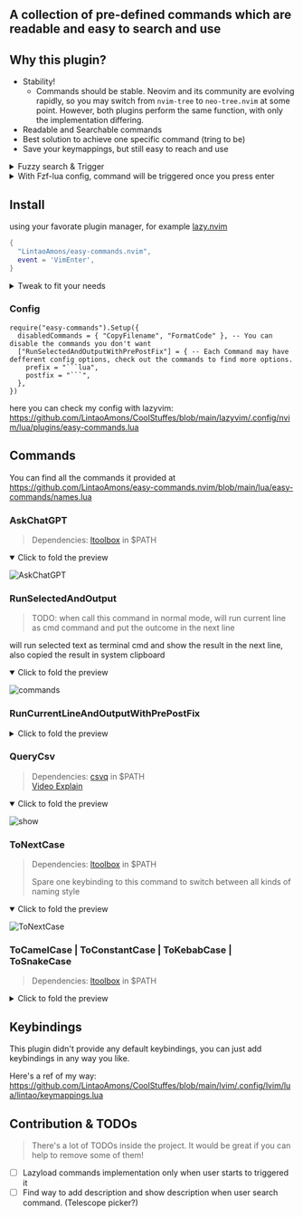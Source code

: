 ## A collection of pre-defined commands which are readable and easy to search and use


## Why this plugin?

- Stability!
    - Commands should be stable. Neovim and its community are evolving rapidly, so you may switch from `nvim-tree` to `neo-tree.nvim` at some point. However, both plugins perform the same function, with only the implementation differing.
- Readable and Searchable commands
- Best solution to achieve one specific command (tring to be)
- Save your keymappings, but still easy to reach and use

<details>
<summary>Fuzzy search & Trigger</summary>
  
![fuzzyfinder and fire 1](https://github.com/LintaoAmons/easy-commands.nvim/assets/95092244/445f217c-45e3-4b5c-9152-a65f69189780)

</details>

<details>
<summary>With Fzf-lua config, command will be triggered once you press enter</summary>

```lua
require 'fzf-lua'.setup({
  commands = {
    actions = { ["default"] = require 'fzf-lua'.actions.ex_run_cr }, -- fire the command once you press enter
    sort_lastused = true, -- put the lastused command at the top of the finder
  },
})
```

</details>

## Install

using your favorate plugin manager, for example [lazy.nvim](https://github.com/folke/lazy.nvim)

```lua
{
  "LintaoAmons/easy-commands.nvim",
  event = 'VimEnter',
}
```

<details>
<summary>Tweak to fit your needs</summary>
  
Because this plugin have many dependencies and some of them are not your choice

You can actuall fork this repo(don't forget to star firstly), and add your own commands or have your own implementation.

It's welcome to PR back your nice commands

for example by lazy.nvim
```lua
{
  dir = "path/to/the/local/fork"
  event = 'VimEnter',
}
```

</details>

### Config

```
require("easy-commands").Setup({
  disabledCommands = { "CopyFilename", "FormatCode" }, -- You can disable the commands you don't want
  ["RunSelectedAndOutputWithPrePostFix"] = { -- Each Command may have defferent config options, check out the commands to find more options.
    prefix = "```lua",
    postfix = "```",
  },
})
```

here you can check my config with lazyvim: https://github.com/LintaoAmons/CoolStuffes/blob/main/lazyvim/.config/nvim/lua/plugins/easy-commands.lua

## Commands

You can find all the commands it provided at https://github.com/LintaoAmons/easy-commands.nvim/blob/main/lua/easy-commands/names.lua

### AskChatGPT
> Dependencies: [ltoolbox](https://github.com/LintaoAmons/ltoolbox) in $PATH  

<details open>
<summary>Click to fold the preview</summary>
  
![AskChatGPT](https://github.com/LintaoAmons/easy-commands.nvim/assets/95092244/7e7060d7-454f-4ef3-b1c0-80aedce5fdcd)

</details>

### RunSelectedAndOutput
> TODO: when call this command in normal mode, will run current line as cmd command and put the outcome in the next line

will run selected text as terminal cmd and show the result in the next line, also copied the result in system clipboard

<details open>
<summary>Click to fold the preview</summary>
  
![commands](https://github.com/LintaoAmons/easy-commands.nvim/assets/95092244/58304424-d1c8-4ff5-99de-44c0449ec7ff)

</details>

### RunCurrentLineAndOutputWithPrePostFix

<details>
<summary>Click to fold the preview</summary>

![8d43911152321a95dd6f32e4dcc737f7394425489](https://github.com/LintaoAmons/easy-commands.nvim/assets/95092244/8019a384-2161-44e6-bda8-2e85b79bbe93)

</details>

### QueryCsv
> Dependencies: [csvq](https://github.com/mithrandie/csvq) in $PATH  
> [Video Explain](https://www.bilibili.com/video/BV1Qo4y1N76t/)

<details open>
<summary>Click to fold the preview</summary>

![show](https://github.com/LintaoAmons/easy-commands.nvim/assets/95092244/16da4ff8-1cff-40bd-a57f-ec857edba34f)

</details>

### ToNextCase
> Dependencies: [ltoolbox](https://github.com/LintaoAmons/ltoolbox) in $PATH
> 
> Spare one keybinding to this command to switch between all kinds of naming style

<details open>
<summary>Click to fold the preview</summary>
  
![ToNextCase](https://github.com/LintaoAmons/easy-commands.nvim/assets/95092244/45f2fac9-9e99-44e7-97f1-e4631fb863a0)

</details>

### ToCamelCase | ToConstantCase | ToKebabCase | ToSnakeCase
> Dependencies: [ltoolbox](https://github.com/LintaoAmons/ltoolbox) in $PATH  

<details>
<summary>Click to fold the preview</summary>
  
![ConvertCase](https://github.com/LintaoAmons/easy-commands.nvim/assets/95092244/7377b2e3-8d73-4eea-aef7-36aaea7b5a33)

</details>

## Keybindings

This plugin didn't provide any default keybindings, you can just add keybindings in any way you like.

Here's a ref of my way: https://github.com/LintaoAmons/CoolStuffes/blob/main/lvim/.config/lvim/lua/lintao/keymappings.lua

## Contribution & TODOs
> There's a lot of TODOs inside the project. It would be great if you can help to remove some of them!

- [ ] Lazyload commands implementation only when user starts to triggered it 
- [ ] Find way to add description and show description when user search command. (Telescope picker?)
